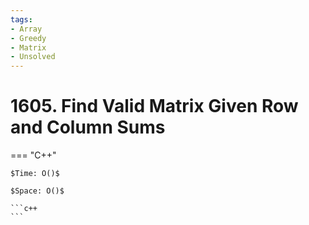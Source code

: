 ```yaml
---
tags:
- Array
- Greedy
- Matrix
- Unsolved
---
```



# 1605. Find Valid Matrix Given Row and Column Sums

=== "C++"

    $Time: O()$

    $Space: O()$

    ```c++
    ```